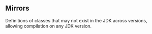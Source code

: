 ## Mirrors

Definitions of classes that may not exist in the JDK across versions, allowing compilation on any JDK version.